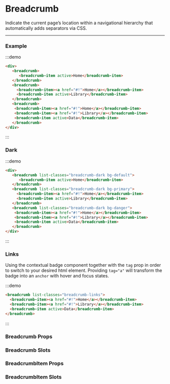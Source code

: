 # Breadcrumb

Indicate the current page’s location within a navigational hierarchy that automatically adds separators via CSS.

<hr>

### Example

:::demo
```html
<div>
   <breadcrumb>
      <breadcrumb-item active>Home</breadcrumb-item>
   </breadcrumb>
   <breadcrumb>
     <breadcrumb-item><a href="#!">Home</a></breadcrumb-item>
     <breadcrumb-item active>Library</breadcrumb-item>
   </breadcrumb>
   <breadcrumb>
    <breadcrumb-item><a href="#!">Home</a></breadcrumb-item>
    <breadcrumb-item><a href="#!">Library</a></breadcrumb-item>
    <breadcrumb-item active>Data</breadcrumb-item>
   </breadcrumb>
</div>
```
:::

### Dark

:::demo
```html
<div>
   <breadcrumb list-classes="breadcrumb-dark bg-default">
      <breadcrumb-item active>Home</breadcrumb-item>
   </breadcrumb>
   <breadcrumb list-classes="breadcrumb-dark bg-primary">
     <breadcrumb-item><a href="#!">Home</a></breadcrumb-item>
     <breadcrumb-item active>Library</breadcrumb-item>
   </breadcrumb>
   <breadcrumb list-classes="breadcrumb-dark bg-danger">
    <breadcrumb-item><a href="#!">Home</a></breadcrumb-item>
    <breadcrumb-item><a href="#!">Library</a></breadcrumb-item>
    <breadcrumb-item active>Data</breadcrumb-item>
   </breadcrumb>
</div>
```
:::


### Links

Using the contextual badge component
together with the `tag` prop in order to switch to your desired html element.
Providing `tag="a"` will transform the badge into an `anchor` with hover and focus states.

:::demo
```html
<breadcrumb list-classes="breadcrumb-links">
  <breadcrumb-item><a href="#!">Home</a></breadcrumb-item>
  <breadcrumb-item><a href="#!">Library</a></breadcrumb-item>
  <breadcrumb-item active>Data</breadcrumb-item>
</breadcrumb>
```
:::

### Breadcrumb Props
<props-table component-name="breadcrumb"></props-table>

### Breadcrumb Slots
<slots-table :slots="[
          {name: 'default', description: 'Default content for the badge'}
          ]"/>
          
### BreadcrumbItem Props
<props-table component-name="breadcrumb-item"></props-table>

### BreadcrumbItem Slots
<slots-table :slots="[
          {name: 'default', description: 'Default content for the badge'}
          ]"/>

